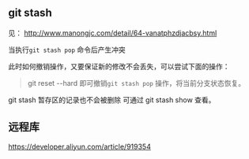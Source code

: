 
## git stash
见： http://www.manongjc.com/detail/64-vanatphzdjacbsy.html

当执行`git stash pop` 命令后产生冲突

此时如何撤销操作，又要保证新的修改不会丢失，可以尝试下面的操作：

> git reset --hard
即可撤销`git stash pop` 操作，将当前分支状态恢复。

git stash 暂存区的记录也不会被删除
可通过 git stash show 查看。

## 远程库

https://developer.aliyun.com/article/919354